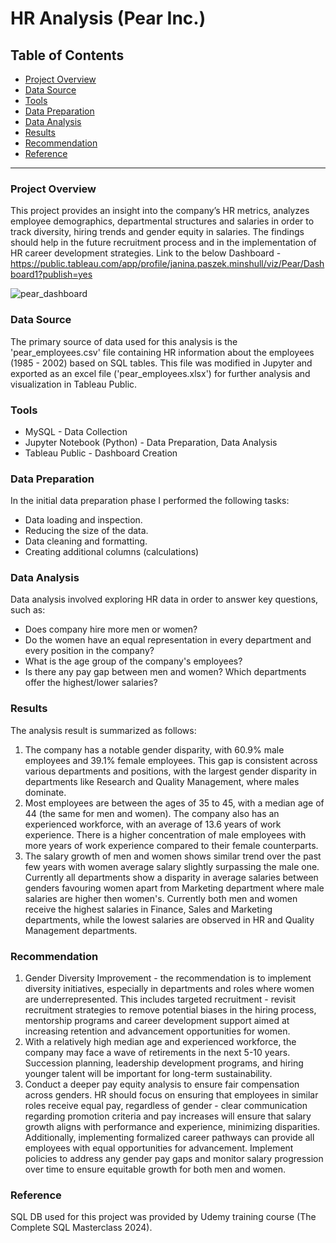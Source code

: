 # HR Analysis (Pear Inc.)

## Table of Contents

- [Project Overview](#project-overview)
- [Data Source](#data-source)
- [Tools](#tools)
- [Data Preparation](#data-preparation)
- [Data Analysis](#data-analysis)
- [Results](#results)
- [Recommendation](#recommendation)
- [Reference](#reference)

---

### Project Overview

This project provides an insight into the company’s HR metrics, analyzes employee demographics, departmental structures and salaries in order to track diversity, hiring trends and gender equity in salaries. The findings should help in the future recruitment process and in the implementation of HR career development strategies.
Link to the below Dashboard - https://public.tableau.com/app/profile/janina.paszek.minshull/viz/Pear/Dashboard1?publish=yes

![pear_dashboard](https://github.com/user-attachments/assets/afacae5a-78e1-4460-b963-6ef91bf732a2)

### Data Source

The primary source of data used for this analysis is the 'pear_employees.csv' file containing HR information about the employees (1985 - 2002) based on SQL tables. This file was modified in Jupyter and exported as an excel file ('pear_employees.xlsx') for further analysis and visualization in Tableau Public.

### Tools

- MySQL - Data Collection 
- Jupyter Notebook (Python) - Data Preparation, Data Analysis
- Tableau Public - Dashboard Creation

### Data Preparation

In the initial data preparation phase I performed the following tasks:
- Data loading and inspection.
- Reducing the size of the data.
- Data cleaning and formatting.
- Creating additional columns (calculations)

### Data Analysis

Data analysis involved exploring HR data in order to answer key questions, such as:
- Does company hire more men or women?
- Do the women have an equal representation in every department and every position in the company?
- What is the age group of the company's employees? 
- Is there any pay gap between men and women? Which departments offer the highest/lower salaries?
  
### Results

The analysis result is summarized as follows:
1. The company has a notable gender disparity, with 60.9% male employees and 39.1% female employees. This gap is consistent across various departments and positions, with the largest gender disparity in departments like Research and Quality Management, where males dominate. 
2. Most employees are between the ages of 35 to 45, with a median age of 44 (the same for men and women). The company also has an experienced workforce, with an average of 13.6 years of work experience. There is a higher concentration of male employees with more years of work experience compared to their female counterparts. 
3. The salary growth of men and women shows similar trend over the past few years with women average salary slightly surpassing the male one. Currently all departments show a disparity in average salaries between genders favouring women apart from Marketing department where male salaries are higher then women's. Currently both men and women receive the highest salaries in  Finance, Sales and Marketing departments, while the lowest salaries are observed in HR and Quality Management departments. 

### Recommendation

1. Gender Diversity Improvement - the recommendation is to implement diversity initiatives, especially in departments and roles where women are underrepresented. This includes targeted recruitment - revisit recruitment strategies to remove potential biases in the hiring process, mentorship programs and career development support aimed at increasing retention and advancement opportunities for women. 
2. With a relatively high median age and experienced workforce, the company may face a wave of retirements in the next 5-10 years. Succession planning, leadership development programs, and hiring younger talent will be important for long-term sustainability.
3. Conduct a deeper pay equity analysis to ensure fair compensation across genders. HR should focus on ensuring that employees in similar roles receive equal pay, regardless of gender - clear communication regarding promotion criteria and pay increases will ensure that salary growth aligns with performance and experience, minimizing disparities. Additionally, implementing formalized career pathways can provide all employees with equal opportunities for advancement. Implement policies to address any gender pay gaps and monitor salary progression over time to ensure equitable growth for both men and women.

### Reference

SQL DB used for this project was provided by Udemy training course (The Complete SQL Masterclass 2024).
